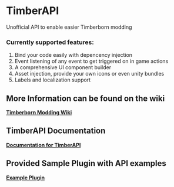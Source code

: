 # TimberAPI
Unofficial API to enable easier Timberborn modding

### **Currently supported features:**
1. Bind your code easily with depencency injection
2. Event listening of any event to get triggered on in game actions
3. A comprehensive UI component builder
4. Asset injection, provide your own icons or even unity bundles
5. Labels and localization support

## More Information can be found on the wiki
**[Timberborn Modding Wiki](https://github.com/Timberborn-Modding-Central/TimberAPI/wiki)**

## TimberAPI Documentation
**[Documentation for TimberAPI](https://github.com/Timberborn-Modding-Central/TimberAPI/wiki/TimberAPI-Feature-Guide)**

## Provided Sample Plugin with API examples
**[Example Plugin](https://github.com/Timberborn-Modding-Central/TimberAPI/blob/main/TimberAPIExample/TimberApiExamplePlugin.cs)**
